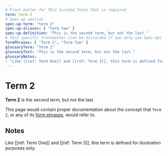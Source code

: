 ```yaml
---
# Front matter for TEv2 Curated Texts that is required
term: term-2
# Spec-up section
spec-up-term: "term 2"
spec-up-aliases: [ "term two" ]
spec-up-definition: "This is the second term, but not the last."
# TEv2 specific frontmatter (can be discarded if you only use Spec-Up)
formPhrases: [ "Term 2", "Term Two" ]
glossaryTerm: "Term 2"
glossaryText: "This is the second term, but not the last."
glossaryNotes:
- "Like [[ref: Term One]] and [[ref: Term 3]], this term is defined for illustration purposes only."
---
```


# Term 2

**Term 2** is the second term, but not the last.

This page would contain proper documentation about the concept that `Term 2`, or any of its [form phrases](@tev2), would refer to.

## Notes

Like [[ref: Term One]] and [[ref: Term 3]], this term is defined for illustration purposes only.
